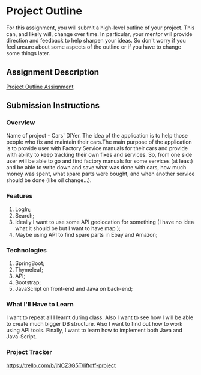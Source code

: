 # Project Outline
For this assignment, you will submit a high-level outline of your project. This can, and likely will, change over time. In particular, your mentor will provide direction and feedback to help sharpen your ideas. So don't worry if you feel unsure about some aspects of the outline or if you have to change some things later.

## Assignment Description
[Project Outline Assignment](https://education.launchcode.org/liftoff/modules/assignments/project-outline)

## Submission Instructions

### Overview
Name of project - Cars` DIYer. The idea of the application is to help those people who fix and maintain their cars.The main purpose of the application is to provide
user with Factory Service manuals for their cars and provide with ability to keep tracking their own fixes and services. So, from one side user will be able to go and find factory manuals for some services (at least)  and be able to write down and save what was done with cars, how much money was spent, what spare parts were bought, and
when another service should be done (like oil change...).
### Features
1. LogIn;
2. Search;
3. Ideally I want to use some API geolocation for something (I have no idea what it should be but I want to have map );
4. Maybe using API to find spare parts in Ebay and Amazon;
### Technologies
1. SpringBoot;
2. Thymeleaf;
3. API;
4. Bootstrap;
5. JavaScript on front-end and Java on back-end;
### What I'll Have to Learn
I want to repeat all I learnt during class. Also I want to see how I will be able to create much bigger DB structure. Also I want to find out how to work using API tools.
Finally, I want to learn how to implement both Java and Java-Script.
### Project Tracker
https://trello.com/b/jNCZ3G5T/liftoff-project
